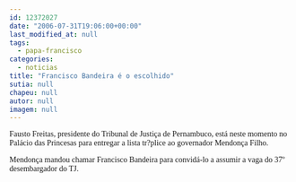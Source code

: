 ```yaml
---
id: 12372027
date: "2006-07-31T19:06:00+00:00"
last_modified_at: null
tags:
  - papa-francisco
categories:
  - noticias
title: "Francisco Bandeira é o escolhido"
sutia: null
chapeu: null
autor: null
imagem: null
---
```

<p><P><FONT face=Verdana>Fausto Freitas, presidente do Tribunal de Justiça de Pernambuco, está neste momento no Palácio das Princesas para entregar a lista tr?plice ao governador Mendonça Filho.</FONT></P></p>
<p><P><FONT face=Verdana>Mendonça mandou chamar Francisco Bandeira para convidá-lo a assumir a vaga do 37º desembargador do TJ.</FONT></P> </p>
